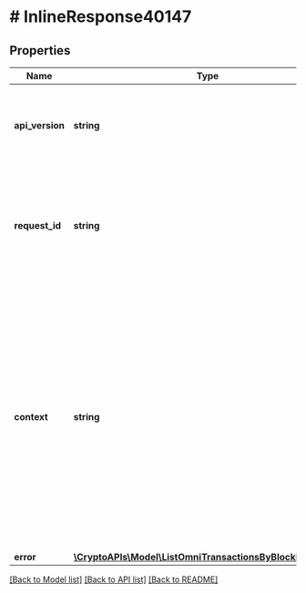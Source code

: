 # # InlineResponse40147

## Properties

Name | Type | Description | Notes
------------ | ------------- | ------------- | -------------
**api_version** | **string** | Specifies the version of the API that incorporates this endpoint. |
**request_id** | **string** | Defines the ID of the request. The &#x60;requestId&#x60; is generated by Crypto APIs and it&#39;s unique for every request. |
**context** | **string** | In batch situations the user can use the context to correlate responses with requests. This property is present regardless of whether the response was successful or returned as an error. &#x60;context&#x60; is specified by the user. | [optional]
**error** | [**\CryptoAPIs\Model\ListOmniTransactionsByBlockHashE401**](ListOmniTransactionsByBlockHashE401.md) |  |

[[Back to Model list]](../../README.md#models) [[Back to API list]](../../README.md#endpoints) [[Back to README]](../../README.md)
